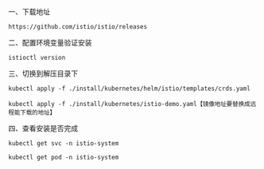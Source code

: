 一、下载地址

    https://github.com/istio/istio/releases
    
二、配置环境变量验证安装

    istioctl version
    
三、切换到解压目录下

    kubectl apply -f ./install/kubernetes/helm/istio/templates/crds.yaml
    
    kubectl apply -f ./install/kubernetes/istio-demo.yaml【镜像地址要替换成远程能下载的地址】
    
四、查看安装是否完成

    kubectl get svc -n istio-system
    
    kubectl get pod -n istio-system